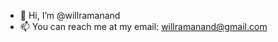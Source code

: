 - 👋 Hi, I’m @willramanand
- 📫 You can reach me at my email: willramanand@gmail.com

<!---
willramanand/willramanand is a ✨ special ✨ repository because its `README.md` (this file) appears on your GitHub profile.
You can click the Preview link to take a look at your changes.
--->
